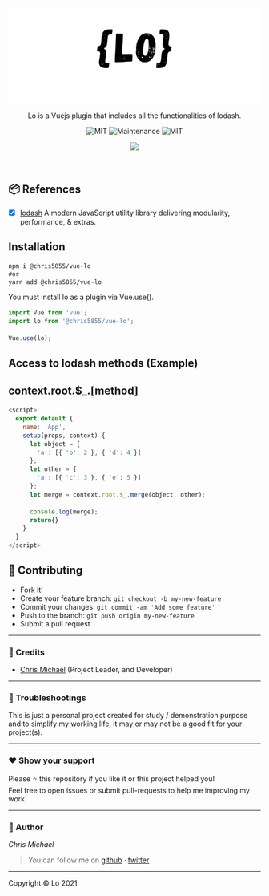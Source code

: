 <p align="center">
  <img src="./src/assets/logo.png" alt="Lo" />
</p>

<p align="center">
  Lo is a Vuejs plugin that includes all the functionalities of lodash.
</p>

<p align="center">
  <img alt="MIT" src="https://img.shields.io/badge/License-MIT-blue.svg"/>
  <img alt="Maintenance" src="https://img.shields.io/badge/Maintained%3F-yes-blue.svg"/>
  <img alt="MIT" src="https://img.shields.io/badge/Vue-Plugin-blue.svg"/>
</p>    

<p align="center">
  <a href="https://nodei.co/npm/@chris5855/vue-lo/"><img src="https://nodei.co/npm/@chris5855/vue-lo.png"></a>
</p>
         
<br/>


## 📦 References
- [x] [lodash](https://github.com/lodash/lodash) A modern JavaScript utility library delivering modularity, performance, & extras.


## Installation

```shell
npm i @chris5855/vue-lo
#or
yarn add @chris5855/vue-lo
```

You must install lo as a plugin via Vue.use().

```js
import Vue from 'vue';
import lo from '@chris5855/vue-lo';

Vue.use(lo);
```

## Access to lodash methods (Example)
## context.root.$_.[method]


```js
<script>
  export default {
    name: 'App',
    setup(props, context) {
      let object = {
        'a': [{ 'b': 2 }, { 'd': 4 }]
      };
      let other = {
        'a': [{ 'c': 3 }, { 'e': 5 }]
      };
      let merge = context.root.$_.merge(object, other);
    
      console.log(merge);
      return{}
    }
  }
</script>
```



## **:handshake: Contributing**

- Fork it!
- Create your feature branch: `git checkout -b my-new-feature`
- Commit your changes: `git commit -am 'Add some feature'`
- Push to the branch: `git push origin my-new-feature`
- Submit a pull request

---

### **:busts_in_silhouette: Credits**

- [Chris Michael](https://github.com/ChrisMichaelPerezSantiago) (Project Leader, and Developer)

---

### **:anger: Troubleshootings**

This is just a personal project created for study / demonstration purpose and to simplify my working life, it may or may
not be a good fit for your project(s).

---

### **:heart: Show your support**

Please :star: this repository if you like it or this project helped you!\
Feel free to open issues or submit pull-requests to help me improving my work.


---


### **:robot: Author**

_*Chris Michael*_

> You can follow me on
[github](https://github.com/ChrisMichaelPerezSantiago)&nbsp;&middot;&nbsp;[twitter](https://twitter.com/Chris5855M)

---

Copyright © Lo 2021 
